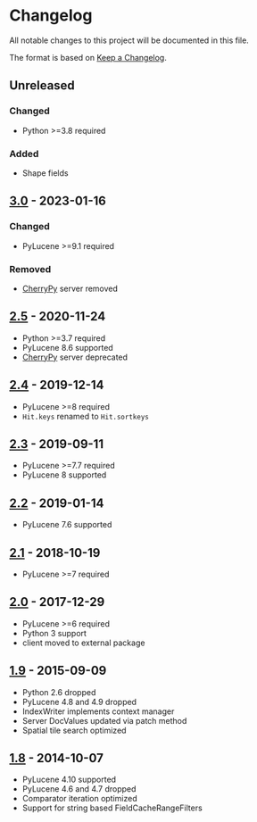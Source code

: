 # Changelog
All notable changes to this project will be documented in this file.

The format is based on [Keep a Changelog](https://keepachangelog.com/en/1.1.0/).

## Unreleased
### Changed
* Python >=3.8 required

### Added
* Shape fields

## [3.0](https://pypi.org/project/lupyne/3.0/) - 2023-01-16
### Changed
* PyLucene >=9.1 required

### Removed
* [CherryPy](https://cherrypy.dev) server removed

## [2.5](https://pypi.org/project/lupyne/2.5/) - 2020-11-24
* Python >=3.7 required
* PyLucene 8.6 supported
* [CherryPy](https://cherrypy.dev) server deprecated

## [2.4](https://pypi.org/project/lupyne/2.4/) - 2019-12-14
* PyLucene >=8 required
* `Hit.keys` renamed to `Hit.sortkeys`

## [2.3](https://pypi.org/project/lupyne/2.3/) - 2019-09-11
* PyLucene >=7.7 required
* PyLucene 8 supported

## [2.2](https://pypi.org/project/lupyne/2.2/) - 2019-01-14
* PyLucene 7.6 supported

## [2.1](https://pypi.org/project/lupyne/2.1/) - 2018-10-19
* PyLucene >=7 required

## [2.0](https://pypi.org/project/lupyne/2.0/) - 2017-12-29
* PyLucene >=6 required
* Python 3 support
* client moved to external package

## [1.9](https://pypi.org/project/lupyne/1.9/) - 2015-09-09
* Python 2.6 dropped
* PyLucene 4.8 and 4.9 dropped
* IndexWriter implements context manager
* Server DocValues updated via patch method
* Spatial tile search optimized

## [1.8](https://pypi.org/project/lupyne/1.8/) - 2014-10-07
* PyLucene 4.10 supported
* PyLucene 4.6 and 4.7 dropped
* Comparator iteration optimized
* Support for string based FieldCacheRangeFilters
